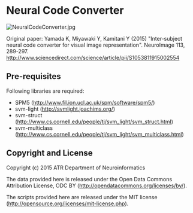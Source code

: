 # Neural Code Converter

![NeuralCodeConverter.jpg](https://github.com/KamitaniLab/figures/blob/master/NeuralCodeConverter.jpg)

Original paper: Yamada K, Miyawaki Y, Kamitani Y (2015) "Inter-subject neural code converter for visual image representation". NeuroImage 113, 289-297. <http://www.sciencedirect.com/science/article/pii/S1053811915002554>

## Pre-requisites

Following libraries are required:

- SPM5 (<http://www.fil.ion.ucl.ac.uk/spm/software/spm5/>)
- svm-light (<http://svmlight.joachims.org/>)
- svm-struct (<http://www.cs.cornell.edu/people/tj/svm_light/svm_struct.html>)
- svm-multiclass (<http://www.cs.cornell.edu/people/tj/svm_light/svm_multiclass.html>)

## Copyright and License

Copyright (c) 2015 ATR Department of Neuroinformatics

The data provided here is released under the Open Data Commons Attribution License, ODC BY (<http://opendatacommons.org/licenses/by/>).

The scripts provided here are released under the MIT license (<http://opensource.org/licenses/mit-license.php>).
